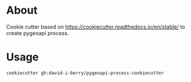 # About

Cookie cutter based on https://cookiecutter.readthedocs.io/en/stable/ to create pygeoapi process.

# Usage

 ``
 cookiecutter gh:david-i-berry/pygeoapi-process-cookiecutter
 ``